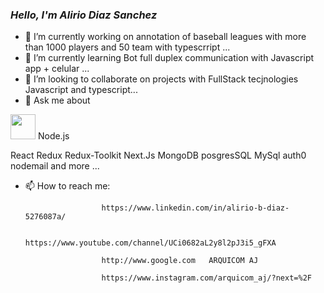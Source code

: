 
### <em> Hello, I'm Alirio Diaz Sanchez</em>

- 🔭 I’m currently working on annotation of baseball leagues with more than 1000 players and 50 team with typescrript ...
- 🌱 I’m currently learning Bot full duplex communication with Javascript app + celular ...
- 👯 I’m looking to collaborate on projects with FullStack tecjnologies Javascript and typescript...
- 💬 Ask me about 

 <p><img src="https://www.diplomadosonline.com/wp-content/uploads/2022/07/nodejs.png" style={{border-radius: 20px}} width="40px" height="40px" />    Node.js </p>
        React
        Redux
        Redux-Toolkit
        Next.Js
        MongoDB
        posgresSQL
        MySql
        auth0
        nodemail
        and more ...
        
- 📫 How to reach me: 
                      
                       https://www.linkedin.com/in/alirio-b-diaz-5276087a/ 

                       https://www.youtube.com/channel/UCi0682aL2y8l2pJ3i5_gFXA
                       
                       http://www.google.com   ARQUICOM AJ 
                       
                       https://www.instagram.com/arquicom_aj/?next=%2F
                       

<!--
**aliriodi/aliriodi** is a ✨ _special_ ✨ repository because its `README.md` (this file) appears on your GitHub profile.

Here are some ideas to get you started:

- 🔭 I’m currently working on ...
- 🌱 I’m currently learning ...
- 👯 I’m looking to collaborate on ...
- 🤔 I’m looking for help with ...
- 💬 Ask me about ...
- 📫 How to reach me: ...
- 😄 Pronouns: ...
- ⚡ Fun fact: ...
-->
